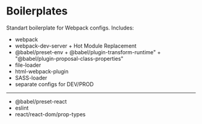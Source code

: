 # Boilerplates
Standart boilerplate for Webpack configs.
Includes: 
- webpack
- webpack-dev-server + Hot Module Replacement
- @babel/preset-env + @babel/plugin-transform-runtime" + "@babel/plugin-proposal-class-properties"
- file-loader
- html-webpack-plugin
- SASS-loader
- separate configs for DEV/PROD
-----------------------------------------------------------------------------------
- @babel/preset-react
- eslint
- react/react-dom/prop-types
